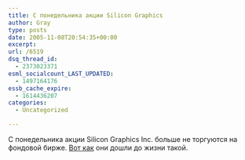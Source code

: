 ```yaml
---
title: С понедельника акции Silicon Graphics
author: Gray
type: posts
date: 2005-11-08T20:54:35+00:00
excerpt:
url: /6519
dsq_thread_id:
  - 2373023371
esml_socialcount_LAST_UPDATED:
  - 1497164176
essb_cache_expire:
  - 1614436207
categories:
  - Uncategorized

---
```








С понедельника акции Silicon Graphics Inc. больше не торгуются на фондовой бирже. <a href="http://www.eweek.com/article2/0,1895,1883428,00.asp" target="_blank">Вот как</a> они дошли до жизни такой.